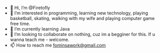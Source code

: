 - 👋 Hi, I’m @Firetofly
- 👀 I’m interested in  programming, learning new technology, playing basketball, skating, walking with my wife and playing computer game free time.
- 🌱 I’m currently learning Java 
- 💞️ I’m looking to collaborate on nothing, cuz im a begginer for this. If u wanna teach me - welcome.
- 📫 How to reach me fominsawork@gmail.com


